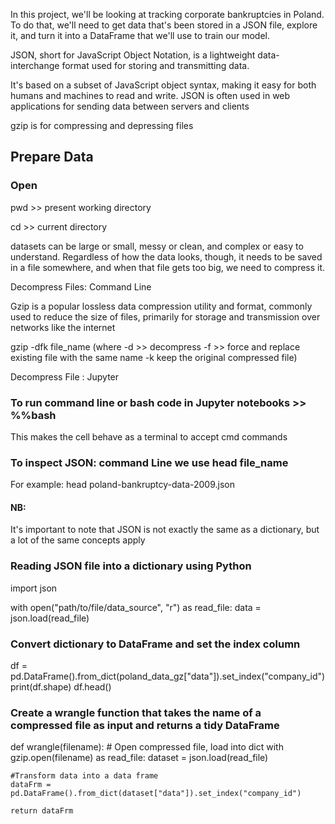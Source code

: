 In this project, we'll be looking at tracking corporate bankruptcies in Poland.
To do that, we'll need to get data that's been stored in a JSON file, explore it,
and turn it into a DataFrame that we'll use to train our model.

JSON, short for JavaScript Object Notation, is a lightweight data-interchange
format used for storing and transmitting data.

It's based on a subset of JavaScript object syntax, making it easy for both humans and machines to read and write.
JSON is often used in web applications for sending data between servers and clients

gzip is for compressing and depressing files

## Prepare Data

### Open

pwd >> present working directory

cd >> current directory

datasets can be large or small, messy or clean, and complex or easy to understand. Regardless of how the data looks, though, it needs to be saved in a file somewhere, and when that file gets too big, we need to compress it.

Decompress Files: Command Line

Gzip is a popular lossless data compression utility and format,
commonly used to reduce the size of files, primarily for storage
and transmission over networks like the internet

gzip -dfk file_name (where -d >> decompress -f >> force and replace existing file with the same name -k keep the original compressed file)

Decompress File : Jupyter

### To run command line or bash code in Jupyter notebooks >> %%bash

This makes the cell behave as a terminal to accept cmd commands

### To inspect JSON: command Line we use head file_name

For example: head poland-bankruptcy-data-2009.json

#### NB:

It's important to note that JSON is not exactly the same as a dictionary,
but a lot of the same concepts apply

### Reading JSON file into a dictionary using Python

import json

with open("path/to/file/data_source", "r") as read_file:
data = json.load(read_file)

### Convert dictionary to DataFrame and set the index column

df = pd.DataFrame().from_dict(poland_data_gz["data"]).set_index("company_id")
print(df.shape)
df.head()

### Create a wrangle function that takes the name of a compressed file as input and returns a tidy DataFrame

def wrangle(filename): # Open compressed file, load into dict
with gzip.open(filename) as read_file:
dataset = json.load(read_file)

    #Transform data into a data frame
    dataFrm = pd.DataFrame().from_dict(dataset["data"]).set_index("company_id")

    return dataFrm
